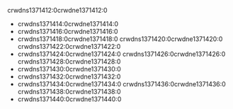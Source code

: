 crwdns1371412:0crwdne1371412:0

* crwdns1371414:0crwdne1371414:0
* crwdns1371416:0crwdne1371416:0
* crwdns1371418:0crwdne1371418:0 crwdns1371420:0crwdne1371420:0 crwdns1371422:0crwdne1371422:0
* crwdns1371424:0crwdne1371424:0 crwdns1371426:0crwdne1371426:0 crwdns1371428:0crwdne1371428:0
* crwdns1371430:0crwdne1371430:0
* crwdns1371432:0crwdne1371432:0
* crwdns1371434:0crwdne1371434:0 crwdns1371436:0crwdne1371436:0 crwdns1371438:0crwdne1371438:0
* crwdns1371440:0crwdne1371440:0
